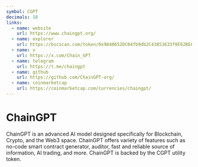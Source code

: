 ```yaml
---
symbol: CGPT
decimals: 18
links:
  - name: website
    url: https://www.chaingpt.org/
  - name: explorer
    url: https://bscscan.com/token/0x9840652DC04fb9db2C43853633f0F62BE6f00f98
  - name: x
    url: https://x.com/Chain_GPT
  - name: telegram
    url: https://t.me/chaingpt
  - name: github
    url: https://github.com/ChainGPT-org/
  - name: coinmarketcap
    url: https://coinmarketcap.com/currencies/chaingpt/
---
```


# ChainGPT

ChainGPT is an advanced AI model designed specifically for Blockchain, Crypto, and the Web3 space. ChainGPT offers variety of features such as no-code smart contract generator, auditor, fast and reliable source of information, AI trading, and more. ChainGPT is backed by the CGPT utility token.
